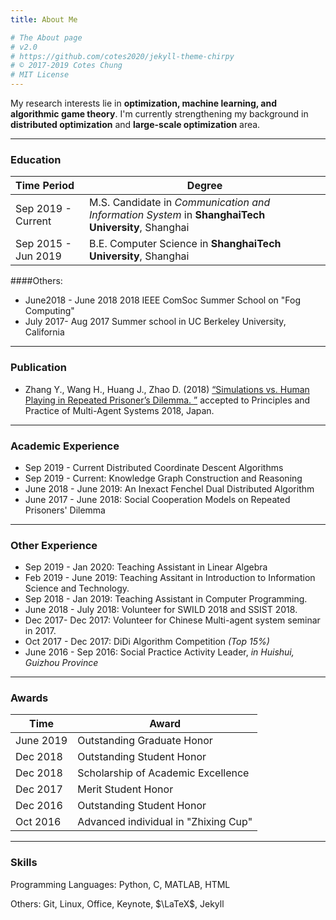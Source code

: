 ```yaml
---
title: About Me

# The About page
# v2.0
# https://github.com/cotes2020/jekyll-theme-chirpy
# © 2017-2019 Cotes Chung
# MIT License
---
```




My research interests lie in **optimization, machine learning, and algorithmic game theory**. I'm currently strengthening my background in **distributed optimization** and **large-scale optimization** area.

------

### Education

| Time Period         | Degree                                   |
| :------------------ | ---------------------------------------- |
| Sep 2019 - Current  | M.S. Candidate in *Communication and Information System* in **ShanghaiTech University**, Shanghai |
| Sep 2015 - Jun 2019 | B.E. Computer Science in **ShanghaiTech University**, Shanghai |

####Others:

- June2018 - June 2018  2018 IEEE ComSoc Summer School on "Fog Computing" 
- July 2017- Aug 2017  Summer school in UC Berkeley University, California

------

### Publication

- Zhang Y., Wang H., Huang J., Zhao D. (2018) [“Simulations vs. Human Playing in Repeated Prisoner’s Dilemma. ”](https://link.springer.com/chapter/10.1007%2F978-3-030-03098-8_34) accepted to Principles and Practice of Multi-Agent Systems 2018, Japan.

------

### Academic Experience

- Sep 2019 - Current Distributed Coordinate Descent Algorithms
- Sep 2019 - Current: Knowledge Graph Construction and Reasoning
- June 2018 - June 2019: An Inexact Fenchel Dual Distributed Algorithm
- June 2017 - June 2018: Social Cooperation Models on Repeated Prisoners' Dilemma

------

### Other Experience 

- Sep 2019 - Jan 2020: Teaching Assistant in Linear Algebra 
- Feb 2019 - June 2019: Teaching Assitant in Introduction to Information Science and Technology.
- Sep 2018 - Jan 2019: Teaching Assistant in Computer Programming.
- June 2018 - July 2018: Volunteer for SWILD 2018 and SSIST 2018.
- Dec 2017- Dec 2017: Volunteer for Chinese Multi-agent system seminar in 2017.
- Oct 2017 - Dec 2017: DiDi Algorithm Competition *(Top 15%)*
- June 2016 - Sep 2016: Social Practice Activity Leader, *in Huishui, Guizhou Province*

------

### Awards

| Time      | Award                                |
| --------- | ------------------------------------ |
| June 2019 | Outstanding Graduate Honor           |
| Dec 2018  | Outstanding Student Honor            |
| Dec 2018  | Scholarship of Academic Excellence   |
| Dec 2017  | Merit Student Honor                  |
| Dec 2016  | Outstanding Student Honor            |
| Oct 2016  | Advanced individual in "Zhixing Cup" |



------

### Skills

Programming Languages: Python, C, MATLAB, HTML

Others: Git, Linux, Office, Keynote, $\LaTeX$, Jekyll

